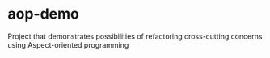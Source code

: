 # aop-demo
Project that demonstrates possibilities of refactoring cross-cutting concerns using Aspect-oriented programming
